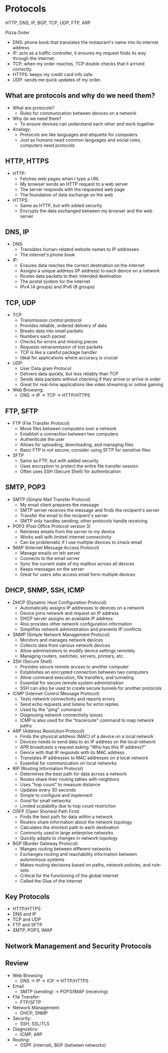 # Protocols

HTTP, DNS, IP, BGP, TCP, UDP, FTP, ARP

Pizza Order

- DNS: phone book that translates the restaurant's name into its internet address
- IP: acts as a traffic controller, it ensures my request finds its way through the internet.
- TCP: when my order reaches, TCP double checks that it arrived correctly.
- HTTPS: keeps my credit card info safe.
- UDP: sends me quick updates of my order.

## What are protocols and why do we need them?

- What are protocols? 
  - Rules for communication between devices on a network
- Why do we need them?
  - To ensure devices can understand each other and work together
- Analogy:
  - Protocols are like languages and etiquette for computers
  - Just as humans need common languages and social rules, computers need protocols

## HTTP, HTTPS

- HTTP:
  - Fetches web pages when I type a URL
  - My browser sends an HTTP request to a web server
  - The server responds with the requested web page
  - The foundation of data exchange on the web
- HTTPS: 
  - Same as HTTP, but with added security
  - Encrypts the data exchanged between my browser and the web server

## DNS, IP

- DNS:
  - Translates human-related website names to IP addresses
  - The internet's phone book
- IP:
  - Ensures data reaches the correct destination on the internet
  - Assigns a unique address (IP address) to each device on a network
  - Routes data packets to their intended destination
  - The postal system for the internet
  - IPv4 (4 groups) and IPv6 (8 groups)
  
## TCP, UDP

- TCP:
  - Transmission control protocol
  - Provides reliable, ordered delivery of data
  - Breaks data into small packets
  - Numbers each packet
  - Checks for errors and missing pieces
  - Requests retransmission of lost packets
  - TCP is like a careful package handler
  - Ideal for applications where accuracy is crucial
- UDP:
  - User Data gram Protocol
  - Delivers data quickly, but less reliably than TCP
  - Sends data packets without checking if they arrive or arrive in order
  - Great for real-time applications like video streaming or online gaming
- Web Browsing:
  - DNS -> IP -> TCP -> HTTP/HTTPS

## FTP, SFTP

- FTP (File Transfer Protocol)
  - Move files between computers over a network
  - Establish a connection between two computers
  - Authenticate the user
  - Allows for uploading, downloading, and managing files
  - Basic FTP is not secure; consider using SFTP for sensitive files
- SFTP
  - Same as FTP, but with added security
  - Uses encryption to protect the entire file transfer session
  - Often uses SSH (Secure Shell) for authentication

## SMTP, POP3

- SMTP (Simple Mail Transfer Protocol)
  - My email client prepares the message
  - SMTP server receives the message and finds the recipient's server
  - Transfer the email to the recipient's server
  - SMTP only handles sending; other protocols handle receiving
- POP3 (Post Office Protocol version 3)
  - Retrieves emails from the server to my device
  - Works well with limited internet connectivity
  - Can be problematic if I use multiple devices to check email
- IMAP (Internet Message Access Protocol)
  - Manage emails on teh server
  - Connects to the email server
  - Sync the current state of my mailbox across all devices
  - Keeps messages on the server
  - Great for users who access email form multiple devices


## DHCP, SNMP, SSH, ICMP

- DHCP (Dynamic Host Configuration Protocol)
  - Automatically assigns IP addresses to devices on a network
  - Device joins network and request an IP address
  - DHCP server assigns an available IP address
  - Also provides other network configuration information
  - Simplifies network administration and prevents IP conflicts
- SNMP (Simple Network Management Protocol)
  - Monitors and manages network devices
  - Collects data from various network devices
  - Allow administrators to modify device settings remotely
  - Managing routers, switches, servers, printers, etc.
- SSH (Secure Shell)
  - Provides secure remote access to another computer
  - Establishes an encrypted connection between two computers
  - Allow command execution, file transfers, and tunneling
  - Essential for secure remote system administration
  - SSH can also be used to create secure tunnels for another protocols
- ICMP (Internet Control Message Protocol)
  - Tests network connectivity and reports errors
  - Send echo requests and listens for echo replies
  - Used by the "ping" command
  - Diagnosing network connectivity issues
  - ICMP is also used for the "traceroute" command to map network paths
- ARP (Address Resolution Protocol)
  - Finds the physical address (MAC) of a device on a local network
  - Devices needs to send data to an IP address on the local network
  - APR broadcasts a request asking "Who has this IP address?"
  - Device with that IP responds with its MAC address
  - Translates IP addresses to MAC addresses on a local network
  - Essential for communication on local networks
- RIP (Routing Information Protocol)
  - Determines the best path for data across a network
  - Routes share their routing tables with neighbors
  - Uses "hop count" to measure distance
  - Updates every 30 seconds
  - Simple to configure and implement
  - Good for small networks
  - Limited scalability due to hop count restriction
- OSFP (Open Shortest Path First)
  - Finds the best path for data within a network
  - Routers share information about the network topology
  - Calculates the shortest path to each destination
  - Commonly used in large enterprise networks
  - Quickly adapts to changes in network topology
- BGP (Border Gateway Protocol)
  - Manges routing between different networks
  - Exchanges routing and reachability information between autonomous systems
  - Makes routing decisions based on paths, network policies, and rule-sets
  - Critical for the functioning of the global internet
  - Called the Glue of the Internet


## Key Protocols

- HTTP/HTTPS
- DNS and IP
- TCP and UDP
- FTP and SFTP
- SMTP, POP3, IMAP

## Network Management and Security Protocols

## Review

- Web Browsing
  - DNS -> IP -> ICP -> HTTP/HTTPS
- Email
  - SMTP (sending) -> POP3/IMAP (receiving)
- File Transfer:
  - FTP/SFTP
- Network Management:
  - DHCP, SNMP
- Security:
  - SSH, SSL/TLS
- Diagnostics: 
  - ICMP, ARP
- Routing:
  - OSPF (internal), BGP (between networks)